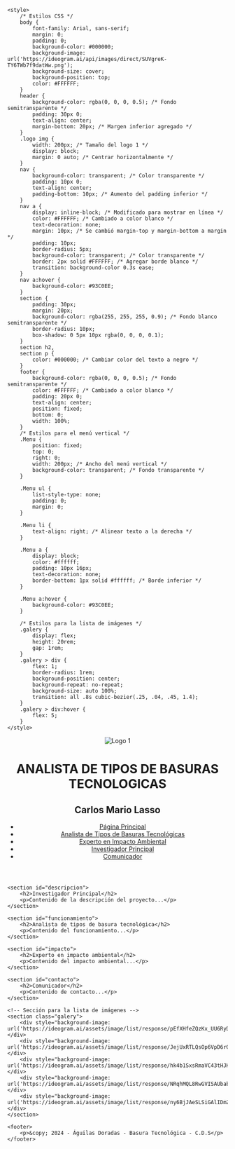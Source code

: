 <!DOCTYPE html>
<html lang="es">
<head>
    <meta charset="UTF-8">
    <meta name="viewport" content="width=device-width, initial-scale=1.0">
    <title>ANALISTA DE TIPOS DE BASURAS TECNOLÓGICAS</title>
    <!-- Agrega el ícono de la pestaña del navegador -->
    <link rel="icon" type="image/png" href="https://ideogram.ai/assets/image/list/response/pEfXHfeZQzKx_UU6RyDqRg">

    <style>
        /* Estilos CSS */
        body {
            font-family: Arial, sans-serif;
            margin: 0;
            padding: 0;
            background-color: #000000;
            background-image: url('https://ideogram.ai/api/images/direct/SUVgreK-TY6TWb7f9datWw.png');
            background-size: cover;
            background-position: top;
            color: #FFFFFF;
        }
        header {
            background-color: rgba(0, 0, 0, 0.5); /* Fondo semitransparente */
            padding: 30px 0;
            text-align: center;
            margin-bottom: 20px; /* Margen inferior agregado */
        }
        .logo img {
            width: 200px; /* Tamaño del logo 1 */
            display: block;
            margin: 0 auto; /* Centrar horizontalmente */
        }
        nav {
            background-color: transparent; /* Color transparente */
            padding: 10px 0;
            text-align: center;
            padding-bottom: 10px; /* Aumento del padding inferior */
        }
        nav a {
            display: inline-block; /* Modificado para mostrar en línea */
            color: #FFFFFF; /* Cambiado a color blanco */
            text-decoration: none;
            margin: 10px; /* Se cambió margin-top y margin-bottom a margin */
            padding: 10px;
            border-radius: 5px;
            background-color: transparent; /* Color transparente */
            border: 2px solid #FFFFFF; /* Agregar borde blanco */
            transition: background-color 0.3s ease;
        }
        nav a:hover {
            background-color: #93C0EE;
        }
        section {
            padding: 30px;
            margin: 20px;
            background-color: rgba(255, 255, 255, 0.9); /* Fondo blanco semitransparente */
            border-radius: 10px;
            box-shadow: 0 5px 10px rgba(0, 0, 0, 0.1);
        }
        section h2,
        section p {
            color: #000000; /* Cambiar color del texto a negro */
        }
        footer {
            background-color: rgba(0, 0, 0, 0.5); /* Fondo semitransparente */
            color: #FFFFFF; /* Cambiado a color blanco */
            padding: 20px 0;
            text-align: center;
            position: fixed;
            bottom: 0;
            width: 100%;
        }
        /* Estilos para el menú vertical */
        .Menu {
            position: fixed;
            top: 0;
            right: 0;
            width: 200px; /* Ancho del menú vertical */
            background-color: transparent; /* Fondo transparente */
        }

        .Menu ul {
            list-style-type: none;
            padding: 0;
            margin: 0;
        }

        .Menu li {
            text-align: right; /* Alinear texto a la derecha */
        }

        .Menu a {
            display: block;
            color: #ffffff;
            padding: 10px 16px;
            text-decoration: none;
            border-bottom: 1px solid #ffffff; /* Borde inferior */
        }

        .Menu a:hover {
            background-color: #93C0EE;
        }

        /* Estilos para la lista de imágenes */
        .galery {
            display: flex;
            height: 20rem;
            gap: 1rem;
        }
        .galery > div {
            flex: 1;
            border-radius: 1rem;
            background-position: center;
            background-repeat: no-repeat;
            background-size: auto 100%;
            transition: all .8s cubic-bezier(.25, .04, .45, 1.4);
        }
        .galery > div:hover {
            flex: 5;
        }
    </style>
</head>
<body>
    <header>
        <div class="logo">
            <img src="https://ideogram.ai/api/images/direct/meytRf9qReyElsWpi-7jWQ.png" alt="Logo 1">
        </div>
        <h1>ANALISTA DE TIPOS DE BASURAS TECNOLOGICAS</h1>
        <h2>Carlos Mario Lasso</h2>
        <!-- Menú vertical -->
        <nav class="Menu">
            <ul>
                <li><a href="http://127.0.0.1:5500/CODIGOS/CODIGO%20DE%20TRABAJO%20DE%20BASURA%20TECNOLOGICA%20(14-05-24).html">Página Principal</a></li>
                <li><a href="http://127.0.0.1:5500/CODIGOS/CODIGO%20ANALISTA.html">Analista de Tipos de Basuras Tecnológicas</a></li>
                <li><a href="http://127.0.0.1:5500/CODIGOS/CODIGO%20EXPERTO.html">Experto en Impacto Ambiental</a></li>
                <li><a href="http://127.0.0.1:5500/CODIGOS/CODIGO%20INVESTIGADOR%20PRINCIPAL.html">Investigador Principal</a></li>
                <li><a href="http://127.0.0.1:5500/CODIGOS/CODIGO%20COMUNICADOR.html">Comunicador</a></li>
            </ul>    
        </nav>
    </header>

    <section id="descripcion">
        <h2>Investigador Principal</h2>
        <p>Contenido de la descripción del proyecto...</p> 
    </section>

    <section id="funcionamiento">
        <h2>Analista de tipos de basura tecnológica</h2>
        <p>Contenido del funcionamiento...</p>
    </section>

    <section id="impacto">
        <h2>Experto en impacto ambiental</h2>
        <p>Contenido del impacto ambiental...</p>
    </section>

    <section id="contacto">
        <h2>Comunicador</h2>
        <p>Contenido de contacto...</p>
    </section>

    <!-- Sección para la lista de imágenes -->
    <section class="galery">
        <div style="background-image: url('https://ideogram.ai/assets/image/list/response/pEfXHfeZQzKx_UU6RyDqRg');"></div>
        <div style="background-image: url('https://ideogram.ai/assets/image/list/response/JejUxRTLQsOp6VpD6rOOiQ');"></div>
        <div style="background-image: url('https://ideogram.ai/assets/image/list/response/hk4b1SxsRmaVC43tHJKaUQ');"></div>
        <div style="background-image: url('https://ideogram.ai/assets/image/list/response/NRqhMQL8RwGVISAUbabqXw');"></div>
        <div style="background-image: url('https://ideogram.ai/assets/image/list/response/ny6BjJAeSLSiGAlIDmZHow');"></div>
    </section>

    <footer>
        <p>&copy; 2024 - Águilas Doradas - Basura Tecnológica - C.D.S</p>
    </footer>
</body>
</html>
